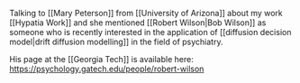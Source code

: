 Talking to [[Mary Peterson]] from [[University of Arizona]] about my work [[Hypatia Work]] and she mentioned [[Robert Wilson|Bob Wilson]] as someone who is recently interested in the application of [[diffusion decision model|drift diffusion modelling]] in the field of psychiatry.

His page at the [[Georgia Tech]] is available here: https://psychology.gatech.edu/people/robert-wilson